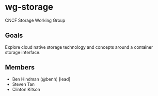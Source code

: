 # wg-storage

CNCF Storage Working Group

## Goals

Explore cloud native storage technology and concepts around a container storage interface.

## Members

* Ben Hindman (@benh) [lead]
* Steven Tan
* Clinton Kitson
